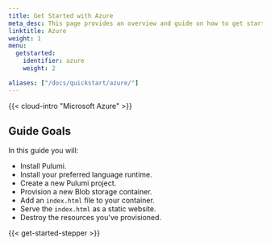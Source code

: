 ```yaml
---
title: Get Started with Azure
meta_desc: This page provides an overview and guide on how to get started with Azure.
linktitle: Azure
weight: 1
menu:
  getstarted:
    identifier: azure
    weight: 2

aliases: ["/docs/quickstart/azure/"]
---
```


{{< cloud-intro "Microsoft Azure" >}}

## Guide Goals

In this guide you will:

- Install Pulumi.
- Install your preferred language runtime.
- Create a new Pulumi project.
- Provision a new Blob storage container.
- Add an `index.html` file to your container.
- Serve the `index.html` as a static website.
- Destroy the resources you've provisioned.

{{< get-started-stepper >}}
